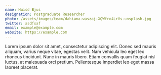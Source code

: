 ```yaml
---
name: Huisd Bjus
designation: Postgraduate Researcher
photo: /assets/images/team/dahiana-waszaj-XQWfro4LrVs-unsplash.jpg
twitter: asdfsaf
email: example@example.com
website: https://example.com
---
```


Lorem ipsum dolor sit amet, consectetur adipiscing elit. Donec sed mauris aliquam, varius neque vitae, egestas velit. Nam vehicula leo eget leo rhoncus tincidunt. Nunc in mauris libero. Etiam convallis quam feugiat nisl luctus, at malesuada orci pretium. Pellentesque imperdiet leo eget massa laoreet placerat.